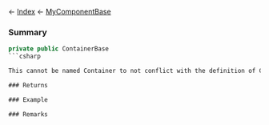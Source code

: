 ← [Index](Api-Index) ← [MyComponentBase](VRage.Game.Components.MyComponentBase)

### Summary

```csharp
private public ContainerBase
```csharp

This cannot be named Container to not conflict with the definition of Container in MyEntityComponentBase.

### Returns

### Example

### Remarks

